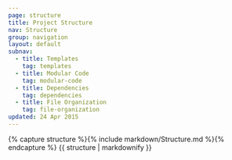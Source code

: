 ```yaml
---
page: structure
title: Project Structure
nav: Structure
group: navigation
layout: default
subnav:
  - title: Templates
    tag: templates
  - title: Modular Code
    tag: modular-code
  - title: Dependencies
    tag: dependencies
  - title: File Organization
    tag: file-organization
updated: 24 Apr 2015
---
```


<div class="docs-section">
		{% capture structure %}{% include markdown/Structure.md %}{% endcapture %}
		{{ structure | markdownify }}
</div>
